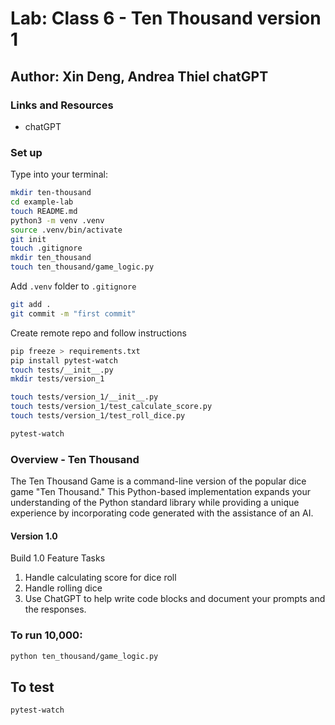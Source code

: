 # Lab: Class 6 - Ten Thousand version 1

## Author: Xin Deng, Andrea Thiel chatGPT

### Links and Resources

- chatGPT

### Set up

Type into your terminal:

```bash
mkdir ten-thousand
cd example-lab
touch README.md
python3 -m venv .venv
source .venv/bin/activate
git init
touch .gitignore
mkdir ten_thousand
touch ten_thousand/game_logic.py


```
Add `.venv` folder to `.gitignore`

```bash
git add .
git commit -m "first commit"
```
Create remote repo and follow instructions


```bash
pip freeze > requirements.txt
pip install pytest-watch
touch tests/__init__.py 
mkdir tests/version_1

touch tests/version_1/__init__.py
touch tests/version_1/test_calculate_score.py
touch tests/version_1/test_roll_dice.py

pytest-watch

```

### Overview - Ten Thousand

The Ten Thousand Game is a command-line version of the popular dice game "Ten Thousand." This Python-based implementation expands your understanding of the Python standard library while providing a unique experience by incorporating code generated with the assistance of an AI.

#### Version 1.0

Build 1.0 Feature Tasks 

1) Handle calculating score for dice roll
2) Handle rolling dice
3) Use ChatGPT to help write code blocks and document your prompts and the responses.



### To run 10,000:


```bash
python ten_thousand/game_logic.py
```

## To test

```bash
pytest-watch
```


